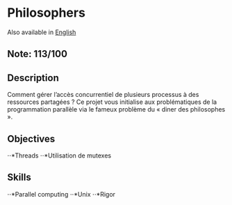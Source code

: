 # Philosophers

Also available in [English](Readme.md)

## Note: 113/100

## Description

Comment gérer l’accès concurrentiel de plusieurs processus à des ressources partagées ? Ce projet vous initialise aux problématiques de la programmation parallèle via le fameux problème du « diner des philosophes ».

## Objectives
⋅⋅*Threads 
⋅⋅*Utilisation de mutexes 
## Skills
⋅⋅*Parallel computing 
⋅⋅*Unix 
⋅⋅*Rigor 
